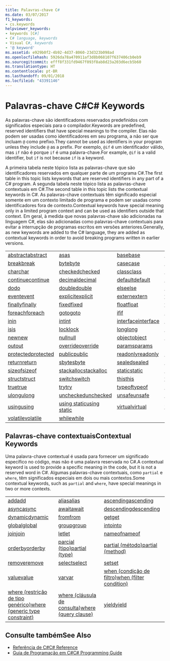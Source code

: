 ```yaml
---
title: Palavras-chave C#
ms.date: 03/07/2017
f1_keywords:
- cs.keywords
helpviewer_keywords:
- keywords [C#]
- C# language, keywords
- Visual C#, keywords
- '@ keyword'
ms.assetid: e929b0f2-4b92-4d37-8060-23d323b098ad
ms.openlocfilehash: 5926da78a470911af3d8b068107f637406cb0eb9
ms.sourcegitcommit: efff8f331fd9467f093f8ab8d23a203d6ecb5b60
ms.translationtype: HT
ms.contentlocale: pt-BR
ms.lasthandoff: 09/01/2018
ms.locfileid: "43391146"
---
```

# <a name="c-keywords"></a><span data-ttu-id="ddaa3-102">Palavras-chave C#</span><span class="sxs-lookup"><span data-stu-id="ddaa3-102">C# Keywords</span></span>
<span data-ttu-id="ddaa3-103">As palavras-chave são identificadores reservados predefinidos com significados especiais para o compilador.</span><span class="sxs-lookup"><span data-stu-id="ddaa3-103">Keywords are predefined, reserved identifiers that have special meanings to the compiler.</span></span> <span data-ttu-id="ddaa3-104">Elas não podem ser usadas como identificadores em seu programa, a não ser que incluam `@` como prefixo.</span><span class="sxs-lookup"><span data-stu-id="ddaa3-104">They cannot be used as identifiers in your program unless they include `@` as a prefix.</span></span> <span data-ttu-id="ddaa3-105">Por exemplo, `@if` é um identificador válido, mas `if` não é porque `if` é uma palavra-chave.</span><span class="sxs-lookup"><span data-stu-id="ddaa3-105">For example, `@if` is a valid identifier, but `if` is not because `if` is a keyword.</span></span>  
  
 <span data-ttu-id="ddaa3-106">A primeira tabela neste tópico lista as palavras-chave que são identificadores reservados em qualquer parte de um programa C#.</span><span class="sxs-lookup"><span data-stu-id="ddaa3-106">The first table in this topic lists keywords that are reserved identifiers in any part of a C# program.</span></span> <span data-ttu-id="ddaa3-107">A segunda tabela neste tópico lista as palavras-chave contextuais em C#.</span><span class="sxs-lookup"><span data-stu-id="ddaa3-107">The second table in this topic lists the contextual keywords in C#.</span></span> <span data-ttu-id="ddaa3-108">As palavras-chave contextuais têm significado especial somente em um contexto limitado de programa e podem ser usadas como identificadores fora de contexto.</span><span class="sxs-lookup"><span data-stu-id="ddaa3-108">Contextual keywords have special meaning only in a limited program context and can be used as identifiers outside that context.</span></span> <span data-ttu-id="ddaa3-109">Em geral, à medida que novas palavras-chave são adicionadas na linguagem C#, elas são adicionadas como palavras-chave contextuais para evitar a interrupção de programas escritos em versões anteriores.</span><span class="sxs-lookup"><span data-stu-id="ddaa3-109">Generally, as new keywords are added to the C# language, they are added as contextual keywords in order to avoid breaking programs written in earlier versions.</span></span>  
  
|||||  
|---|---|---|---|  
|[<span data-ttu-id="ddaa3-110">abstract</span><span class="sxs-lookup"><span data-stu-id="ddaa3-110">abstract</span></span>](../../../csharp/language-reference/keywords/abstract.md)|[<span data-ttu-id="ddaa3-111">as</span><span class="sxs-lookup"><span data-stu-id="ddaa3-111">as</span></span>](../../../csharp/language-reference/keywords/as.md)|[<span data-ttu-id="ddaa3-112">base</span><span class="sxs-lookup"><span data-stu-id="ddaa3-112">base</span></span>](../../../csharp/language-reference/keywords/base.md)|[<span data-ttu-id="ddaa3-113">bool</span><span class="sxs-lookup"><span data-stu-id="ddaa3-113">bool</span></span>](../../../csharp/language-reference/keywords/bool.md)|  
|[<span data-ttu-id="ddaa3-114">break</span><span class="sxs-lookup"><span data-stu-id="ddaa3-114">break</span></span>](../../../csharp/language-reference/keywords/break.md)|[<span data-ttu-id="ddaa3-115">byte</span><span class="sxs-lookup"><span data-stu-id="ddaa3-115">byte</span></span>](../../../csharp/language-reference/keywords/byte.md)|[<span data-ttu-id="ddaa3-116">case</span><span class="sxs-lookup"><span data-stu-id="ddaa3-116">case</span></span>](../../../csharp/language-reference/keywords/switch.md)|[<span data-ttu-id="ddaa3-117">catch</span><span class="sxs-lookup"><span data-stu-id="ddaa3-117">catch</span></span>](../../../csharp/language-reference/keywords/try-catch.md)|  
|[<span data-ttu-id="ddaa3-118">char</span><span class="sxs-lookup"><span data-stu-id="ddaa3-118">char</span></span>](../../../csharp/language-reference/keywords/char.md)|[<span data-ttu-id="ddaa3-119">checked</span><span class="sxs-lookup"><span data-stu-id="ddaa3-119">checked</span></span>](../../../csharp/language-reference/keywords/checked.md)|[<span data-ttu-id="ddaa3-120">class</span><span class="sxs-lookup"><span data-stu-id="ddaa3-120">class</span></span>](../../../csharp/language-reference/keywords/class.md)|[<span data-ttu-id="ddaa3-121">const</span><span class="sxs-lookup"><span data-stu-id="ddaa3-121">const</span></span>](../../../csharp/language-reference/keywords/const.md)|  
|[<span data-ttu-id="ddaa3-122">continue</span><span class="sxs-lookup"><span data-stu-id="ddaa3-122">continue</span></span>](../../../csharp/language-reference/keywords/continue.md)|[<span data-ttu-id="ddaa3-123">decimal</span><span class="sxs-lookup"><span data-stu-id="ddaa3-123">decimal</span></span>](../../../csharp/language-reference/keywords/decimal.md)|[<span data-ttu-id="ddaa3-124">default</span><span class="sxs-lookup"><span data-stu-id="ddaa3-124">default</span></span>](../../../csharp/language-reference/keywords/default.md)|[<span data-ttu-id="ddaa3-125">delegate</span><span class="sxs-lookup"><span data-stu-id="ddaa3-125">delegate</span></span>](../../../csharp/language-reference/keywords/delegate.md)|  
|[<span data-ttu-id="ddaa3-126">do</span><span class="sxs-lookup"><span data-stu-id="ddaa3-126">do</span></span>](../../../csharp/language-reference/keywords/do.md)|[<span data-ttu-id="ddaa3-127">double</span><span class="sxs-lookup"><span data-stu-id="ddaa3-127">double</span></span>](../../../csharp/language-reference/keywords/double.md)|[<span data-ttu-id="ddaa3-128">else</span><span class="sxs-lookup"><span data-stu-id="ddaa3-128">else</span></span>](../../../csharp/language-reference/keywords/if-else.md)|[<span data-ttu-id="ddaa3-129">enum</span><span class="sxs-lookup"><span data-stu-id="ddaa3-129">enum</span></span>](../../../csharp/language-reference/keywords/enum.md)|  
|[<span data-ttu-id="ddaa3-130">event</span><span class="sxs-lookup"><span data-stu-id="ddaa3-130">event</span></span>](../../../csharp/language-reference/keywords/event.md)|[<span data-ttu-id="ddaa3-131">explicit</span><span class="sxs-lookup"><span data-stu-id="ddaa3-131">explicit</span></span>](../../../csharp/language-reference/keywords/explicit.md)|[<span data-ttu-id="ddaa3-132">extern</span><span class="sxs-lookup"><span data-stu-id="ddaa3-132">extern</span></span>](../../../csharp/language-reference/keywords/extern.md)|[<span data-ttu-id="ddaa3-133">false</span><span class="sxs-lookup"><span data-stu-id="ddaa3-133">false</span></span>](../../../csharp/language-reference/keywords/false.md)|  
|[<span data-ttu-id="ddaa3-134">finally</span><span class="sxs-lookup"><span data-stu-id="ddaa3-134">finally</span></span>](../../../csharp/language-reference/keywords/try-finally.md)|[<span data-ttu-id="ddaa3-135">fixed</span><span class="sxs-lookup"><span data-stu-id="ddaa3-135">fixed</span></span>](../../../csharp/language-reference/keywords/fixed-statement.md)|[<span data-ttu-id="ddaa3-136">float</span><span class="sxs-lookup"><span data-stu-id="ddaa3-136">float</span></span>](../../../csharp/language-reference/keywords/float.md)|[<span data-ttu-id="ddaa3-137">for</span><span class="sxs-lookup"><span data-stu-id="ddaa3-137">for</span></span>](../../../csharp/language-reference/keywords/for.md)|  
|[<span data-ttu-id="ddaa3-138">foreach</span><span class="sxs-lookup"><span data-stu-id="ddaa3-138">foreach</span></span>](../../../csharp/language-reference/keywords/foreach-in.md)|[<span data-ttu-id="ddaa3-139">goto</span><span class="sxs-lookup"><span data-stu-id="ddaa3-139">goto</span></span>](../../../csharp/language-reference/keywords/goto.md)|[<span data-ttu-id="ddaa3-140">if</span><span class="sxs-lookup"><span data-stu-id="ddaa3-140">if</span></span>](../../../csharp/language-reference/keywords/if-else.md)|[<span data-ttu-id="ddaa3-141">implicit</span><span class="sxs-lookup"><span data-stu-id="ddaa3-141">implicit</span></span>](../../../csharp/language-reference/keywords/implicit.md)|  
|[<span data-ttu-id="ddaa3-142">in</span><span class="sxs-lookup"><span data-stu-id="ddaa3-142">in</span></span>](../../../csharp/language-reference/keywords/in.md)|[<span data-ttu-id="ddaa3-143">int</span><span class="sxs-lookup"><span data-stu-id="ddaa3-143">int</span></span>](../../../csharp/language-reference/keywords/int.md)|[<span data-ttu-id="ddaa3-144">interface</span><span class="sxs-lookup"><span data-stu-id="ddaa3-144">interface</span></span>](../../../csharp/language-reference/keywords/interface.md)|[<span data-ttu-id="ddaa3-145">internal</span><span class="sxs-lookup"><span data-stu-id="ddaa3-145">internal</span></span>](../../../csharp/language-reference/keywords/internal.md)|
|[<span data-ttu-id="ddaa3-146">is</span><span class="sxs-lookup"><span data-stu-id="ddaa3-146">is</span></span>](../../../csharp/language-reference/keywords/is.md)|[<span data-ttu-id="ddaa3-147">lock</span><span class="sxs-lookup"><span data-stu-id="ddaa3-147">lock</span></span>](../../../csharp/language-reference/keywords/lock-statement.md)|[<span data-ttu-id="ddaa3-148">long</span><span class="sxs-lookup"><span data-stu-id="ddaa3-148">long</span></span>](../../../csharp/language-reference/keywords/long.md)|[<span data-ttu-id="ddaa3-149">namespace</span><span class="sxs-lookup"><span data-stu-id="ddaa3-149">namespace</span></span>](../../../csharp/language-reference/keywords/namespace.md)|
|[<span data-ttu-id="ddaa3-150">new</span><span class="sxs-lookup"><span data-stu-id="ddaa3-150">new</span></span>](../../../csharp/language-reference/keywords/new.md)|[<span data-ttu-id="ddaa3-151">null</span><span class="sxs-lookup"><span data-stu-id="ddaa3-151">null</span></span>](../../../csharp/language-reference/keywords/null.md)|[<span data-ttu-id="ddaa3-152">object</span><span class="sxs-lookup"><span data-stu-id="ddaa3-152">object</span></span>](../../../csharp/language-reference/keywords/object.md)|[<span data-ttu-id="ddaa3-153">operator</span><span class="sxs-lookup"><span data-stu-id="ddaa3-153">operator</span></span>](../../../csharp/language-reference/keywords/operator.md)|
|[<span data-ttu-id="ddaa3-154">out</span><span class="sxs-lookup"><span data-stu-id="ddaa3-154">out</span></span>](../../../csharp/language-reference/keywords/out.md)|[<span data-ttu-id="ddaa3-155">override</span><span class="sxs-lookup"><span data-stu-id="ddaa3-155">override</span></span>](../../../csharp/language-reference/keywords/override.md)|[<span data-ttu-id="ddaa3-156">params</span><span class="sxs-lookup"><span data-stu-id="ddaa3-156">params</span></span>](../../../csharp/language-reference/keywords/params.md)|[<span data-ttu-id="ddaa3-157">private</span><span class="sxs-lookup"><span data-stu-id="ddaa3-157">private</span></span>](../../../csharp/language-reference/keywords/private.md)|
|[<span data-ttu-id="ddaa3-158">protected</span><span class="sxs-lookup"><span data-stu-id="ddaa3-158">protected</span></span>](../../../csharp/language-reference/keywords/protected.md)|[<span data-ttu-id="ddaa3-159">public</span><span class="sxs-lookup"><span data-stu-id="ddaa3-159">public</span></span>](../../../csharp/language-reference/keywords/public.md)|[<span data-ttu-id="ddaa3-160">readonly</span><span class="sxs-lookup"><span data-stu-id="ddaa3-160">readonly</span></span>](../../../csharp/language-reference/keywords/readonly.md)|[<span data-ttu-id="ddaa3-161">ref</span><span class="sxs-lookup"><span data-stu-id="ddaa3-161">ref</span></span>](../../../csharp/language-reference/keywords/ref.md)|
|[<span data-ttu-id="ddaa3-162">return</span><span class="sxs-lookup"><span data-stu-id="ddaa3-162">return</span></span>](../../../csharp/language-reference/keywords/return.md)|[<span data-ttu-id="ddaa3-163">sbyte</span><span class="sxs-lookup"><span data-stu-id="ddaa3-163">sbyte</span></span>](../../../csharp/language-reference/keywords/sbyte.md)|[<span data-ttu-id="ddaa3-164">sealed</span><span class="sxs-lookup"><span data-stu-id="ddaa3-164">sealed</span></span>](../../../csharp/language-reference/keywords/sealed.md)|[<span data-ttu-id="ddaa3-165">short</span><span class="sxs-lookup"><span data-stu-id="ddaa3-165">short</span></span>](../../../csharp/language-reference/keywords/short.md)||
[<span data-ttu-id="ddaa3-166">sizeof</span><span class="sxs-lookup"><span data-stu-id="ddaa3-166">sizeof</span></span>](../../../csharp/language-reference/keywords/sizeof.md)|[<span data-ttu-id="ddaa3-167">stackalloc</span><span class="sxs-lookup"><span data-stu-id="ddaa3-167">stackalloc</span></span>](../../../csharp/language-reference/keywords/stackalloc.md)|[<span data-ttu-id="ddaa3-168">static</span><span class="sxs-lookup"><span data-stu-id="ddaa3-168">static</span></span>](../../../csharp/language-reference/keywords/static.md)|[<span data-ttu-id="ddaa3-169">string</span><span class="sxs-lookup"><span data-stu-id="ddaa3-169">string</span></span>](../../../csharp/language-reference/keywords/string.md)|
|[<span data-ttu-id="ddaa3-170">struct</span><span class="sxs-lookup"><span data-stu-id="ddaa3-170">struct</span></span>](../../../csharp/language-reference/keywords/struct.md)|[<span data-ttu-id="ddaa3-171">switch</span><span class="sxs-lookup"><span data-stu-id="ddaa3-171">switch</span></span>](../../../csharp/language-reference/keywords/switch.md)|[<span data-ttu-id="ddaa3-172">this</span><span class="sxs-lookup"><span data-stu-id="ddaa3-172">this</span></span>](../../../csharp/language-reference/keywords/this.md)|[<span data-ttu-id="ddaa3-173">throw</span><span class="sxs-lookup"><span data-stu-id="ddaa3-173">throw</span></span>](../../../csharp/language-reference/keywords/throw.md)|
|[<span data-ttu-id="ddaa3-174">true</span><span class="sxs-lookup"><span data-stu-id="ddaa3-174">true</span></span>](../../../csharp/language-reference/keywords/true.md)|[<span data-ttu-id="ddaa3-175">try</span><span class="sxs-lookup"><span data-stu-id="ddaa3-175">try</span></span>](../../../csharp/language-reference/keywords/try-catch.md)|[<span data-ttu-id="ddaa3-176">typeof</span><span class="sxs-lookup"><span data-stu-id="ddaa3-176">typeof</span></span>](../../../csharp/language-reference/keywords/typeof.md)|[<span data-ttu-id="ddaa3-177">uint</span><span class="sxs-lookup"><span data-stu-id="ddaa3-177">uint</span></span>](../../../csharp/language-reference/keywords/uint.md)|
|[<span data-ttu-id="ddaa3-178">ulong</span><span class="sxs-lookup"><span data-stu-id="ddaa3-178">ulong</span></span>](../../../csharp/language-reference/keywords/ulong.md)|[<span data-ttu-id="ddaa3-179">unchecked</span><span class="sxs-lookup"><span data-stu-id="ddaa3-179">unchecked</span></span>](../../../csharp/language-reference/keywords/unchecked.md)|[<span data-ttu-id="ddaa3-180">unsafe</span><span class="sxs-lookup"><span data-stu-id="ddaa3-180">unsafe</span></span>](../../../csharp/language-reference/keywords/unsafe.md)|[<span data-ttu-id="ddaa3-181">ushort</span><span class="sxs-lookup"><span data-stu-id="ddaa3-181">ushort</span></span>](../../../csharp/language-reference/keywords/ushort.md)|
|[<span data-ttu-id="ddaa3-182">using</span><span class="sxs-lookup"><span data-stu-id="ddaa3-182">using</span></span>](../../../csharp/language-reference/keywords/using.md)|[<span data-ttu-id="ddaa3-183">using static</span><span class="sxs-lookup"><span data-stu-id="ddaa3-183">using static</span></span>](using-static.md)|[<span data-ttu-id="ddaa3-184">virtual</span><span class="sxs-lookup"><span data-stu-id="ddaa3-184">virtual</span></span>](../../../csharp/language-reference/keywords/virtual.md)|[<span data-ttu-id="ddaa3-185">void</span><span class="sxs-lookup"><span data-stu-id="ddaa3-185">void</span></span>](../../../csharp/language-reference/keywords/void.md)|
|[<span data-ttu-id="ddaa3-186">volatile</span><span class="sxs-lookup"><span data-stu-id="ddaa3-186">volatile</span></span>](../../../csharp/language-reference/keywords/volatile.md)|[<span data-ttu-id="ddaa3-187">while</span><span class="sxs-lookup"><span data-stu-id="ddaa3-187">while</span></span>](../../../csharp/language-reference/keywords/while.md)|

## <a name="contextual-keywords"></a><span data-ttu-id="ddaa3-188">Palavras-chave contextuais</span><span class="sxs-lookup"><span data-stu-id="ddaa3-188">Contextual Keywords</span></span>  
 <span data-ttu-id="ddaa3-189">Uma palavra-chave contextual é usada para fornecer um significado específico no código, mas não é uma palavra reservada no C#.</span><span class="sxs-lookup"><span data-stu-id="ddaa3-189">A contextual keyword is used to provide a specific meaning in the code, but it is not a reserved word in C#.</span></span> <span data-ttu-id="ddaa3-190">Algumas palavras-chave contextuais, como `partial` e `where`, têm significados especiais em dois ou mais contextos.</span><span class="sxs-lookup"><span data-stu-id="ddaa3-190">Some contextual keywords, such as `partial` and `where`, have special meanings in two or more contexts.</span></span>  
  
||||  
|---|---|---|  
|[<span data-ttu-id="ddaa3-191">add</span><span class="sxs-lookup"><span data-stu-id="ddaa3-191">add</span></span>](../../../csharp/language-reference/keywords/add.md)|[<span data-ttu-id="ddaa3-192">alias</span><span class="sxs-lookup"><span data-stu-id="ddaa3-192">alias</span></span>](../../../csharp/language-reference/keywords/extern-alias.md)|[<span data-ttu-id="ddaa3-193">ascending</span><span class="sxs-lookup"><span data-stu-id="ddaa3-193">ascending</span></span>](../../../csharp/language-reference/keywords/ascending.md)|  
|[<span data-ttu-id="ddaa3-194">async</span><span class="sxs-lookup"><span data-stu-id="ddaa3-194">async</span></span>](../../../csharp/language-reference/keywords/async.md)|[<span data-ttu-id="ddaa3-195">await</span><span class="sxs-lookup"><span data-stu-id="ddaa3-195">await</span></span>](../../../csharp/language-reference/keywords/await.md)|[<span data-ttu-id="ddaa3-196">descending</span><span class="sxs-lookup"><span data-stu-id="ddaa3-196">descending</span></span>](../../../csharp/language-reference/keywords/descending.md)|  
|[<span data-ttu-id="ddaa3-197">dynamic</span><span class="sxs-lookup"><span data-stu-id="ddaa3-197">dynamic</span></span>](../../../csharp/language-reference/keywords/dynamic.md)|[<span data-ttu-id="ddaa3-198">from</span><span class="sxs-lookup"><span data-stu-id="ddaa3-198">from</span></span>](../../../csharp/language-reference/keywords/from-clause.md)|[<span data-ttu-id="ddaa3-199">get</span><span class="sxs-lookup"><span data-stu-id="ddaa3-199">get</span></span>](../../../csharp/language-reference/keywords/get.md)|  
|[<span data-ttu-id="ddaa3-200">global</span><span class="sxs-lookup"><span data-stu-id="ddaa3-200">global</span></span>](../../../csharp/language-reference/keywords/global.md)|[<span data-ttu-id="ddaa3-201">group</span><span class="sxs-lookup"><span data-stu-id="ddaa3-201">group</span></span>](../../../csharp/language-reference/keywords/group-clause.md)|[<span data-ttu-id="ddaa3-202">into</span><span class="sxs-lookup"><span data-stu-id="ddaa3-202">into</span></span>](../../../csharp/language-reference/keywords/into.md)|  
|[<span data-ttu-id="ddaa3-203">join</span><span class="sxs-lookup"><span data-stu-id="ddaa3-203">join</span></span>](../../../csharp/language-reference/keywords/join-clause.md)|[<span data-ttu-id="ddaa3-204">let</span><span class="sxs-lookup"><span data-stu-id="ddaa3-204">let</span></span>](../../../csharp/language-reference/keywords/let-clause.md)|[<span data-ttu-id="ddaa3-205">nameof</span><span class="sxs-lookup"><span data-stu-id="ddaa3-205">nameof</span></span>](nameof.md)|   
|[<span data-ttu-id="ddaa3-206">orderby</span><span class="sxs-lookup"><span data-stu-id="ddaa3-206">orderby</span></span>](../../../csharp/language-reference/keywords/orderby-clause.md)|[<span data-ttu-id="ddaa3-207">parcial (tipo)</span><span class="sxs-lookup"><span data-stu-id="ddaa3-207">partial (type)</span></span>](../../../csharp/language-reference/keywords/partial-type.md)|[<span data-ttu-id="ddaa3-208">partial (método)</span><span class="sxs-lookup"><span data-stu-id="ddaa3-208">partial (method)</span></span>](../../../csharp/language-reference/keywords/partial-method.md)|   
|[<span data-ttu-id="ddaa3-209">remove</span><span class="sxs-lookup"><span data-stu-id="ddaa3-209">remove</span></span>](../../../csharp/language-reference/keywords/remove.md)|[<span data-ttu-id="ddaa3-210">select</span><span class="sxs-lookup"><span data-stu-id="ddaa3-210">select</span></span>](../../../csharp/language-reference/keywords/select-clause.md)|[<span data-ttu-id="ddaa3-211">set</span><span class="sxs-lookup"><span data-stu-id="ddaa3-211">set</span></span>](../../../csharp/language-reference/keywords/set.md)|   
|[<span data-ttu-id="ddaa3-212">value</span><span class="sxs-lookup"><span data-stu-id="ddaa3-212">value</span></span>](../../../csharp/language-reference/keywords/value.md)|[<span data-ttu-id="ddaa3-213">var</span><span class="sxs-lookup"><span data-stu-id="ddaa3-213">var</span></span>](../../../csharp/language-reference/keywords/var.md)|[<span data-ttu-id="ddaa3-214">when (condição de filtro)</span><span class="sxs-lookup"><span data-stu-id="ddaa3-214">when (filter condition)</span></span>](when.md)|   
|[<span data-ttu-id="ddaa3-215">where (restrição de tipo genérico)</span><span class="sxs-lookup"><span data-stu-id="ddaa3-215">where (generic type constraint)</span></span>](../../../csharp/language-reference/keywords/where-generic-type-constraint.md)|[<span data-ttu-id="ddaa3-216">where (cláusula de consulta)</span><span class="sxs-lookup"><span data-stu-id="ddaa3-216">where (query clause)</span></span>](../../../csharp/language-reference/keywords/where-clause.md)|[<span data-ttu-id="ddaa3-217">yield</span><span class="sxs-lookup"><span data-stu-id="ddaa3-217">yield</span></span>](../../../csharp/language-reference/keywords/yield.md)|  
  
## <a name="see-also"></a><span data-ttu-id="ddaa3-218">Consulte também</span><span class="sxs-lookup"><span data-stu-id="ddaa3-218">See Also</span></span>

- [<span data-ttu-id="ddaa3-219">Referência de C#</span><span class="sxs-lookup"><span data-stu-id="ddaa3-219">C# Reference</span></span>](../../../csharp/language-reference/index.md)  
- [<span data-ttu-id="ddaa3-220">Guia de Programação em C#</span><span class="sxs-lookup"><span data-stu-id="ddaa3-220">C# Programming Guide</span></span>](../../../csharp/programming-guide/index.md)
